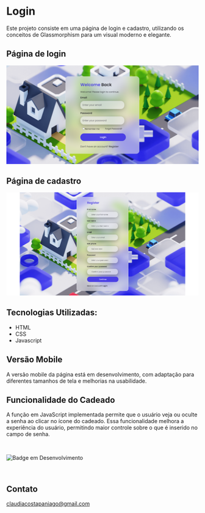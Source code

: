 # Login 

Este projeto consiste em uma página de login e cadastro, utilizando os conceitos de Glassmorphism para um visual moderno e elegante. 
<br>


##  Página de login
![preview img](/assets/preview.png)

##  Página de cadastro
![cadastro](assets/cadastro.png)


##  Tecnologias Utilizadas: <br>
* HTML 
* CSS
* Javascript
  
 ## Versão Mobile
A versão mobile da página está em desenvolvimento, com adaptação para diferentes tamanhos de tela e melhorias na usabilidade.

  ## Funcionalidade do Cadeado
A função em JavaScript implementada permite que o usuário veja ou oculte a senha ao clicar no ícone do cadeado. Essa funcionalidade melhora a experiência do usuário, permitindo maior controle sobre o que é inserido no campo de senha.

<br>

![Badge em Desenvolvimento](http://img.shields.io/static/v1?label=STATUS&message=EM%20DESENVOLVIMENTO&color=GREEN&style=for-the-badge)

<br>

##  Contato
claudiacostapaniago@gmail.com

